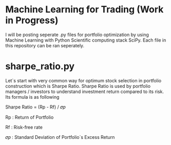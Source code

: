 # Machine Learning for Trading (Work in Progress) 
I will be posting seperate .py files for portfolio optimization by using Machine Learning with Python Scientific computing stack SciPy. 
Each file in this repository can be ran seperately. 

# sharpe_ratio.py 
Let`s start with very common way for optimum stock selection in portfolio construction which is Sharpe Ratio. 
Sharpe Ratio is used by portfolio managers / investors to understand investment return compared to its risk. 
Its formula is as following

Sharpe Ratio = (Rp - Rf) / 𝜎𝑝

Rp : Return of Portfolio

Rf : Risk-free rate

𝜎𝑝 : Standard Deviation of Portfolio`s Excess Return
